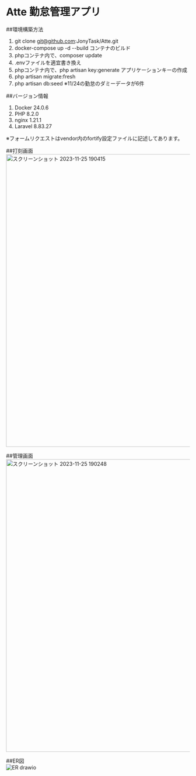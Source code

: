 # Atte 勤怠管理アプリ

##環境構築方法
1. git clone git@github.com:JonyTask/Atte.git
2. docker-compose up -d --build コンテナのビルド
3. phpコンテナ内で、composer update
4. .envファイルを適宜書き換え
5. phpコンテナ内で、php artisan key:generate  アプリケーションキーの作成
6. php artisan migrate:fresh
7. php artisan db:seed ※11/24の勤怠のダミーデータが6件

##バージョン情報
1. Docker 24.0.6
2. PHP 8.2.0
3. nginx 1.21.1
4. Laravel 8.83.27

<p font-size="25px">※フォームリクエストはvendor内のfortify設定ファイルに記述してあります。</p>

##打刻画面</br>
<img width="800" alt="スクリーンショット 2023-11-25 190415" src="https://github.com/JonyTask/Atte/assets/136244515/53745e31-7171-4ee2-a119-31334508047c">



##管理画面</br>
<img width="800" alt="スクリーンショット 2023-11-25 190248" src="https://github.com/JonyTask/Atte/assets/136244515/146a7038-d826-4c77-a71f-a3f3733f1fd9">


##ER図</br>
![ER drawio](https://github.com/JonyTask/Atte/assets/136244515/f3a10a20-3271-4447-8343-f73a03f7fda9)


